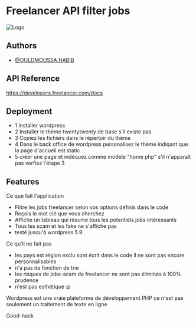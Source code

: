 
# Freelancer API filter jobs

![Logo](https://www.f-cdn.com/assets/main/en/assets/app-icons/icon-512x512.png)

## Authors

- [@OULDMOUSSA HABIB](https://ouldmoussahabib.com)

## API Reference

https://developers.freelancer.com/docs
## Deployment

- 1 Installer wordpress 
- 2 Installer le thème twentytwenty de base s'il existe pas 
- 3 Copiez les fichiers dans le répertoir du thème
- 4 Dans le back office de wordpress personalisez le thème indiqant que la page d'accueil est static
- 5 créer une page et indéquez comme modele "home php" s'il n'apparaît pas verfiez l'étape 3


## Features

Ce que fait l'application 
- Filtre les jobs freelancer selon vos options définis dans le code 
- Reçois le mot clé que vous cherchez 
- Affiche un tableau qui résume tous les potentiels jobs intéressants
- Tous les scam et les fake ne s'affiche pas 
- testé jusqu'à wordpress 5.9

Ce qu'il ne fait pas 
- les pays est région exclu sont écrit dans le code il ne sont pas encore personnalisables 
- n'a pas de fonction de trie
- les risques de jobs-scam de freelancer ne sont pas éliminés à 100% prudence 
- n'est pas esthétique :p 

Wordpress est une vraie plateforme de développement PHP ce n'est pas seulement un traitement de texte en ligne 

Good-hack